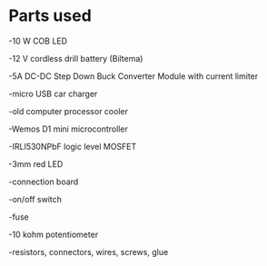 # Parts used

-10 W COB LED

-12 V cordless drill battery (Biltema)

-5A DC-DC Step Down Buck Converter Module with current limiter

-micro USB car charger

-old computer processor cooler

-Wemos D1 mini microcontroller

-IRLI530NPbF logic level MOSFET

-3mm red LED

-connection board

-on/off switch

-fuse

-10 kohm potentiometer 

-resistors, connectors, wires, screws, glue
